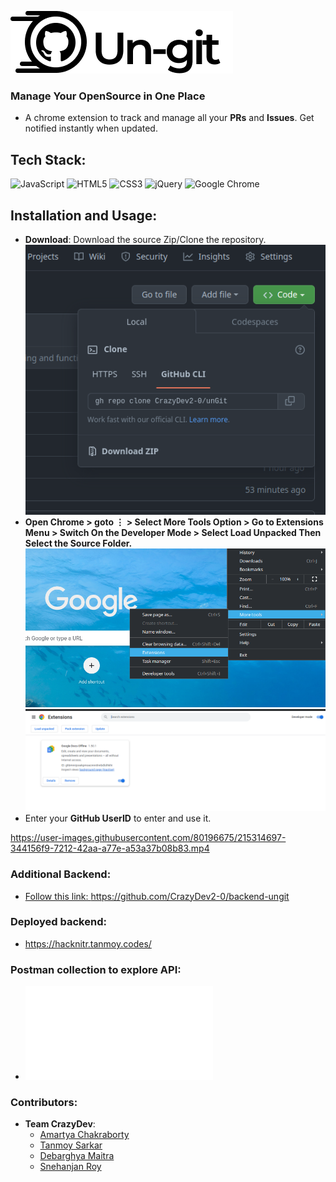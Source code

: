 ![Logo](./assets/img/full_logo.png)

### Manage Your OpenSource in One Place

- A chrome extension to track and manage all your **PRs** and **Issues**. Get notified instantly when updated.

## Tech Stack:

![JavaScript](https://img.shields.io/badge/javascript-%23323330.svg?style=for-the-badge&logo=javascript&logoColor=%23F7DF1E)
![HTML5](https://img.shields.io/badge/html5-%23E34F26.svg?style=for-the-badge&logo=html5&logoColor=white)
![CSS3](https://img.shields.io/badge/css3-%231572B6.svg?style=for-the-badge&logo=css3&logoColor=white)
![jQuery](https://img.shields.io/badge/jquery-%230769AD.svg?style=for-the-badge&logo=jquery&logoColor=white)
![Google Chrome](https://img.shields.io/badge/Google%20Chrome-4285F4?style=for-the-badge&logo=GoogleChrome&logoColor=white)

## Installation and Usage:

- **Download**: Download the source Zip/Clone the repository.<br>
![Screenshot](./ss/1.png)
- **Open Chrome > goto &#8942; > Select More Tools Option > Go to Extensions Menu > Switch On the Developer Mode > Select Load Unpacked Then Select the Source Folder.**<br>
![Screenshot](./ss/2.png) <br>
![Screenshot](./ss/3.png)
- Enter your **GitHub UserID** to enter and use it.


https://user-images.githubusercontent.com/80196675/215314697-344156f9-7212-42aa-a77e-a53a37b08b83.mp4


### Additional Backend:
- <a href="https://github.com/CrazyDev2-0/backend-ungit">Follow this link: </a> https://github.com/CrazyDev2-0/backend-ungit

### Deployed backend:
- https://hacknitr.tanmoy.codes/

### Postman collection to explore API:
- ![Postman JSON v2 File](./Ungit.postman_collection.json)

### Contributors:

- **Team CrazyDev**:
  - [Amartya Chakraborty](https://github.com/cAmartya)
  - [Tanmoy Sarkar](https://github.com/Tanmoy741127)
  - [Debarghya Maitra](https://github.com/The-Debarghya)
  - [Snehanjan Roy](https://github.com/Snehanjan2001)
